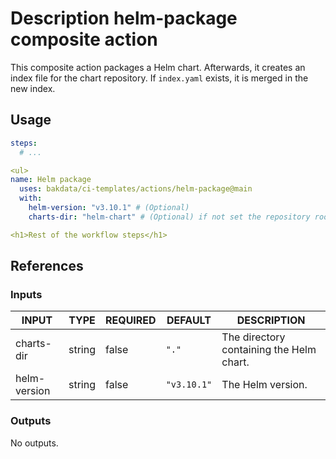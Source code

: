 <h1>Description helm-package composite action</h1>

This composite action packages a Helm chart. Afterwards, it creates an index file for the chart repository. If <code>index.yaml</code> exists, it is merged in the new index.

<h2>Usage</h2>

```yaml
steps:
  # ...

<ul>
name: Helm package
  uses: bakdata/ci-templates/actions/helm-package@main
  with:
    helm-version: "v3.10.1" # (Optional)
    charts-dir: "helm-chart" # (Optional) if not set the repository root will be used

<h1>Rest of the workflow steps</h1>

```
</ul>

<h2>References</h2>

<h3>Inputs</h3>

<!-- AUTO-DOC-INPUT:START - Do not remove or modify this section -->

|    INPUT     |  TYPE  | REQUIRED |   DEFAULT   |               DESCRIPTION                |
|--------------|--------|----------|-------------|------------------------------------------|
|  charts-dir  | string |  false   |    <code>"."</code>    | The directory containing the Helm chart. |
| helm-version | string |  false   | <code>"v3.10.1"</code> |            The Helm version.             |

<!-- AUTO-DOC-INPUT:END -->

<h3>Outputs</h3>

<!-- AUTO-DOC-OUTPUT:START - Do not remove or modify this section -->
No outputs.
<!-- AUTO-DOC-OUTPUT:END -->
